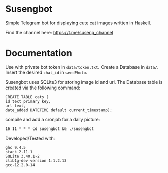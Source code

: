 # Susengbot
Simple Telegram bot for displaying cute cat images
written in Haskell.

Find the channel here: https://t.me/suseng_channel

# Documentation
Use with private bot token in ```data/token.txt```.
Create a Database in ```data/```.
Insert the desired ```chat_id``` in ```sendPhoto```.

Susengbot uses SQLite3 for storing image id and url.
The Database table is created via the following command:

```
CREATE TABLE cats (
id text primary key,
url text,
date_added DATETIME default current_timestamp);
```

compile and add a cronjob for a daily picture:
```
16 11 * * * cd susengbot && ./susengbot
```

Developed/Tested with:
```
ghc 9.4.5
stack 2.11.1
SQLite 3.40.1-2 
zlib1g-dev version 1:1.2.13
gcc-12.2.0-14
```
